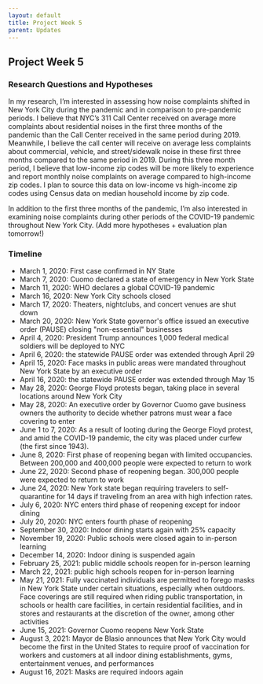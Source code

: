 ```yaml
---
layout: default
title: Project Week 5
parent: Updates
---
```


## Project Week 5

### Research Questions and Hypotheses
In my research, I’m interested in assessing how noise complaints shifted in New York City during the pandemic and in comparison to pre-pandemic periods. I believe that NYC’s 311 Call Center received on average more complaints about residential noises in the first three months of the pandemic than the Call Center received in the same period during 2019. Meanwhile, I believe the call center will receive on average less complaints about commercial, vehicle, and street/sidewalk noise in these first three months compared to the same period in 2019. During this three month period, I believe that low-income zip codes will be more likely to experience and report monthly noise complaints on average compared to high-income zip codes. I plan to source this data on low-income vs high-income zip codes using Census data on median household income by zip code.

In addition to the first three months of the pandemic, I’m also interested in examining noise complaints during other periods of the COVID-19 pandemic throughout New York City. (Add more hypotheses + evaluation plan tomorrow!)


### Timeline
- March 1, 2020: First case confirmed in NY State
- March 7, 2020: Cuomo declared a state of emergency in New York State
- March 11, 2020: WHO declares a global COVID-19 pandemic
- March 16, 2020: New York City schools closed
- March 17, 2020: Theaters, nightclubs, and concert venues are shut down
- March 20, 2020: New York State governor's office issued an executive order (PAUSE) closing "non-essential" businesses
- April 4, 2020: President Trump announces 1,000 federal medical soldiers will be deployed to NYC
- April 6, 2020: the statewide PAUSE order was extended through April 29
- April 15, 2020: Face masks in public areas were mandated throughout New York State by an executive order 
- April 16, 2020: the statewide PAUSE order was extended through May 15
- May 28, 2020: George Floyd protests began, taking place in several locations around New York City
- May 28, 2020: An executive order by Governor Cuomo gave business owners the authority to decide whether patrons must wear a face covering to enter
- June 1 to 7, 2020: As a result of looting during the George Floyd protest, and amid the COVID-19 pandemic, the city was placed under curfew (the first since 1943).
- June 8, 2020: First phase of reopening began with limited occupancies. Between 200,000 and 400,000 people were expected to return to work 
- June 22, 2020: Second phase of reopening began. 300,000 people were expected to return to work
- June 24, 2020: New York state began requiring travelers to self-quarantine for 14 days if traveling from an area with high infection rates.
- July 6, 2020: NYC enters third phase of reopening except for indoor dining
- July 20, 2020: NYC enters fourth phase of reopening
- September 30, 2020: Indoor dining starts again with 25% capacity
- November 19, 2020: Public schools were closed again to in-person learning
- December 14, 2020: Indoor dining is suspended again
- February 25, 2021: public middle schools reopen for in-person learning
- March 22, 2021: public high schools reopen for in-person learning
- May 21, 2021: Fully vaccinated individuals are permitted to forego masks in New York State under certain situations, especially when outdoors. Face coverings are still required when riding public transportation, in schools or health care facilities, in certain residential facilities, and in stores and restaurants at the discretion of the owner, among other activities
- June 15, 2021: Governor Cuomo reopens New York State
- August 3, 2021: Mayor de Blasio announces that New York City would become the first in the United States to require proof of vaccination for workers and customers at all indoor dining establishments, gyms, entertainment venues, and performances
- August 16, 2021: Masks are required indoors again
